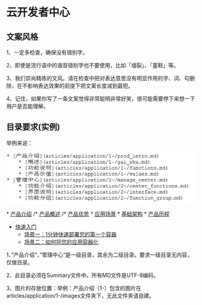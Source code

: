 # 云开发者中心

## 文案风格

1、一定多检查，确保没有错别字。

2、即使是流行语中的谐音错别字也不要使用，比如「墙裂」、「童鞋」等。

3、我们崇尚精练的文风。请在检查中把对表达意思没有明显作用的字、词、句删除，在不影响表达效果的前提下把文案长度减到最短。

4、记住，如果你写了一条文案觉得非常聪明非常好笑，很可能需要停下来想一下用户是否能理解。 

## 目录要求(实例)

举例来说：

![](/articles/cloud/image1.png)

\* [产品介绍]()
    /* [产品概述](articles/cloud/1-/overview.md)
    /* [产品优势](articles/cloud/1-/advantage.md)
   \* [应用场景](articles/cloud/1-/scene.md)
    * [基础架构](articles/cloud/1-/architecture.md)
    * [产品历程](articles/cloud/1-/releas_note.md)       
* [快速入门]()
    * [场景一：1分钟快速部署您的第一个容器](articles/cloud/2-/scene1.md)
    * [场景二：如何将您的应用容器化](articles/cloud/2-/scene2.md)

1、”产品介绍“、”管理中心“是一级目录，其余为二级目录。要求一级目录无内容，仅做目录。

2、此目录必须在Summary文件中。所有MD文件是UTF-8编码。

3、图片的存放位置：举例：产品介绍（1-）包含的图片在articles/application/1-/images文件夹下，无此文件夹请自建。

